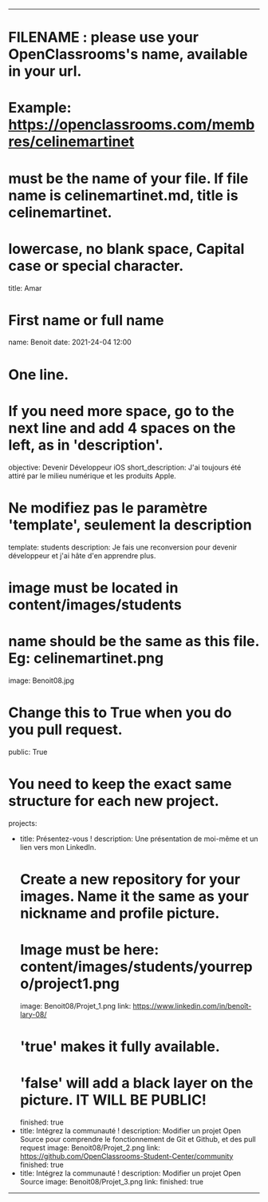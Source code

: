 ---

# FILENAME : please use your OpenClassrooms's name, available in your url.
# Example: https://openclassrooms.com/membres/celinemartinet
# must be the name of your file. If file name is celinemartinet.md, title is celinemartinet.
# lowercase, no blank space, Capital case or special character.
title: Amar

# First name or full name
name: Benoit
date: 2021-24-04 12:00

# One line.
# If you need more space, go to the next line and add 4 spaces on the left, as in 'description'.
objective: Devenir Développeur iOS
short_description: J'ai toujours été attiré par le milieu numérique et les produits Apple.

# Ne modifiez pas le paramètre 'template', seulement la description
template: students
description:
    Je fais une reconversion pour devenir développeur et j'ai hâte d'en apprendre plus. 

# image must be located in content/images/students
# name should be the same as this file. Eg: celinemartinet.png
image: Benoit08.jpg

# Change this to True when you do you pull request.
public: True

# You need to keep the exact same structure for each new project.
projects:
  - title: Présentez-vous !
    description: Une présentation de moi-même et un lien vers mon LinkedIn.
    # Create a new repository for your images. Name it the same as your nickname and profile picture.
    # Image must be here: content/images/students/yourrepo/project1.png
    image: Benoit08/Projet_1.png
    link: https://www.linkedin.com/in/benoît-lary-08/
    # 'true' makes it fully available.
    # 'false' will add a black layer on the picture. IT WILL BE PUBLIC!
    finished: true
  - title: Intégrez la communauté !
    description: Modifier un projet Open Source pour comprendre le fonctionnement de Git et Github, et des pull request
    image: Benoit08/Projet_2.png
    link: https://github.com/OpenClassrooms-Student-Center/community
    finished: true
  - title: Intégrez la communauté !
    description: Modifier un projet Open Source
    image: Benoit08/Projet_3.png
    link:
    finished: true
---